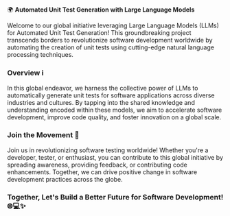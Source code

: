 🌍 **Automated Unit Test Generation with Large Language Models**

Welcome to our global initiative leveraging Large Language Models (LLMs) for Automated Unit Test Generation! This groundbreaking project transcends borders to revolutionize software development worldwide by automating the creation of unit tests using cutting-edge natural language processing techniques.

### Overview ℹ️

In this global endeavor, we harness the collective power of LLMs to automatically generate unit tests for software applications across diverse industries and cultures. By tapping into the shared knowledge and understanding encoded within these models, we aim to accelerate software development, improve code quality, and foster innovation on a global scale.

### Join the Movement 🚀

Join us in revolutionizing software testing worldwide! Whether you're a developer, tester, or enthusiast, you can contribute to this global initiative by spreading awareness, providing feedback, or contributing code enhancements. Together, we can drive positive change in software development practices across the globe.

### Together, Let's Build a Better Future for Software Development! 🌐💻✨
